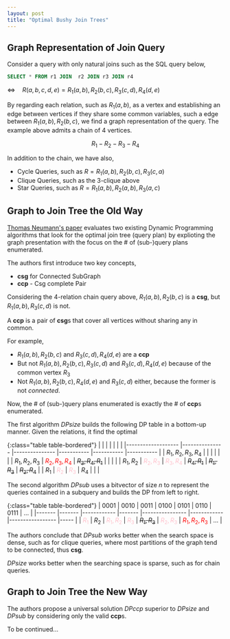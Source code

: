 ```yaml
---
layout: post
title: "Optimal Bushy Join Trees"
---
```


## Graph Representation of Join Query

Consider a query with only natural joins such as the SQL query below,


```SQL
SELECT * FROM r1 JOIN  r2 JOIN r3 JOIN r4
```

$\Leftrightarrow \quad R(a, b, c, d, e) = R_1(a, b), R_2(b, c), R_3(c, d), R_4(d, e)$

By regarding each relation, such as $R_1(a, b)$, as a vertex and establishing an edge between vertices if they share some common variables, such a edge between $R_1(a, b), R_2(b, c)$, we find a graph representation of the query. The example above admits a chain of 4 vertices.

$$R_1 - R_2 - R_3 - R_4$$

In addition to the chain, we have also,
- Cycle Queries, such as $R = R_1(a, b), R_2(b, c), R_3(c, a)$
- Clique Queries, such as the 3-clique above
- Star Queries, such as $R = R_1(a, b), R_2(a, b), R_3(a, c)$

## Graph to Join Tree the Old Way

[Thomas Neumann's paper](https://dl.acm.org/doi/10.5555/1182635.1164207) evaluates two existing Dynamic Programming algorithms that look for the optimal join tree (query plan) by explioting the graph presentation with the focus on the # of (sub-)query plans enumerated.

The authors first introduce two key concepts,
- **csg** for Connected SubGraph 
- **ccp** - Csg complete Pair

Considering the 4-relation chain query above, $R_1(a, b), R_2(b, c)$ is a **csg**, but $R_1(a, b), R_3(c, d)$ is not.

A **ccp** is a pair of **csg**s that cover all vertices without sharing any in common.

For example,
- $R_1(a, b), R_2(b, c)$ and $R_3(c, d), R_4(d, e)$ are a **ccp**
- But not $R_1(a, b), R_2(b, c), R_3(c, d)$ and $R_3(c, d), R_4(d, e)$ because of the common vertex $R_3$
- Not $R_1(a, b), R_2(b, c), R_4(d, e)$ and $R_3(c, d)$ either, because the former is not *connected*.

Now, the # of (sub-)query plans enumerated is exactly the # of **ccp**s enumerated.

The first algorithm $DPsize$ builds the following DP table in a bottom-up manner. Given the relations, it find the optimal 

{:class="table table-bordered"}
|                   	|               	|               	|           	|           	|           	|
|-------------------	|---------------	|---------------	|-----------	|-----------	|-----------	|
| $R_1,R_2,R_3,R_4$ 	|               	|               	|           	|           	|           	|
| $R_1,R_2,R_3$     	| <span style="color:red">$R_2,R_3,R_4$</span> 	| ~~$R_3,R_4,R_1$~~ 	|           	|           	|           	|
| $R_1,R_2$         	| <span style="color:pink">$R_2,R_3$</span>     	| <span style="color:pink">$R_3,R_4$</span>     	| ~~$R_4,R_1$~~ 	| ~~$R_1,R_3$~~ 	| ~~$R_2,R_4$~~ 	|
| $R_1$             	| <span style="color:pink">$R_2$</span>         	| <span style="color:pink">$R_3$</span>         	| $R_4$     	|           	|           	|

The second algorithm $DPsub$ uses a bitvector of size $n$ to represent the queries contained in a subquery and builds the DP from left to right.

{:class="table table-bordered"}
| 0001  	| 0010  	| 0011       	| 0100  	| 0101           	| 0110       	| 0111            	| ... 	|
|-------	|-------	|------------	|-------	|----------------	|------------	|-----------------	|-----	|
| <span style="color:pink">$R_1$</span> 	| $R_2$ 	| <span style="color:pink">$R_1, R_2$</span> 	| <span style="color:pink">$R_3$</span> 	| ~~$R_1, R_3$~~ 	| <span style="color:pink">$R_2, R_3$</span> 	| <span style="color:red">$R_1, R_2, R_3$</span> 	| ... 	|

The authors conclude that $DPsub$ works better when the search space is dense, such as for clique queries, where most partitions of the graph tend to be connected, thus **csg**.

$DPsize$ works better when the searching space is sparse, such as for chain queries.

## Graph to Join Tree the New Way

The authors propose a universal solution $DPccp$ superior to $DPsize$ and $DPsub$ by considering only the valid **ccp**s.

To be continued...




